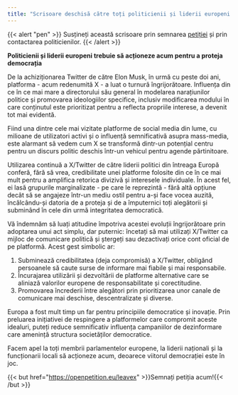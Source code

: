 ```yaml
---
title: "Scrisoare deschisă către toți politicienii și liderii europeni pentru a renunța la X/Twitter"
---
```


{{< alert "pen" >}}
Susțineți această scrisoare prin semnarea [petiției](https://openpetition.eu/leavex) și prin contactarea politicienilor. 
{{< /alert >}}

**Politicienii și liderii europeni trebuie să acționeze acum pentru a proteja democrația**

De la achiziționarea Twitter de către Elon Musk, în urmă cu peste doi ani, platforma - acum redenumită X - a luat o turnură îngrijorătoare. Influența din ce în ce mai mare a directorului său general în modelarea narațiunilor politice și promovarea ideologiilor specifice, inclusiv modificarea modului în care conținutul este prioritizat pentru a reflecta propriile interese, a devenit tot mai evidentă.

Fiind una dintre cele mai vizitate platforme de social media din lume, cu milioane de utilizatori activi și o influență semnificativă asupra mass-media, este alarmant să vedem cum X se transformă dintr-un potențial centru pentru un discurs politic deschis într-un vehicul pentru agende părtinitoare.

Utilizarea continuă a X/Twitter de către liderii politici din întreaga Europă conferă, fără să vrea, credibilitate unei platforme folosite din ce în ce mai mult pentru a amplifica retorica divizivă și interesele individuale. În acest fel, ei lasă grupurile marginalizate - pe care le reprezintă - fără altă opțiune decât să se angajeze într-un mediu ostil pentru a-și face vocea auzită, încălcându-și datoria de a proteja și de a împuternici toți alegătorii și subminând în cele din urmă integritatea democratică.

Vă îndemnăm să luați atitudine împotriva acestei evoluții îngrijorătoare prin adoptarea unui act simplu, dar puternic: încetați să mai utilizați X/Twitter ca mijloc de comunicare politică și ștergeți sau dezactivați orice cont oficial de pe platformă. Acest gest simbolic ar:

1. Subminează credibilitatea (deja compromisă) a X/Twitter, obligând persoanele să caute surse de informare mai fiabile și mai responsabile.
1. Încurajarea utilizării și dezvoltării de platforme alternative care se aliniază valorilor europene de responsabilitate și corectitudine.
1. Promovarea încrederii între alegători prin prioritizarea unor canale de comunicare mai deschise, descentralizate și diverse.

Europa a fost mult timp un far pentru principiile democratice și inovație. Prin preluarea inițiativei de respingere a platformelor care compromit aceste idealuri, puteți reduce semnificativ influența campaniilor de dezinformare care amenință structura societăților democratice.

Facem apel la toți membrii parlamentelor europene, la liderii naționali și la funcționarii locali să acționeze acum, deoarece viitorul democrației este în joc.

{{< but href="https://openpetition.eu/leavex" >}}Semnați petiția acum!{{< /but >}}
